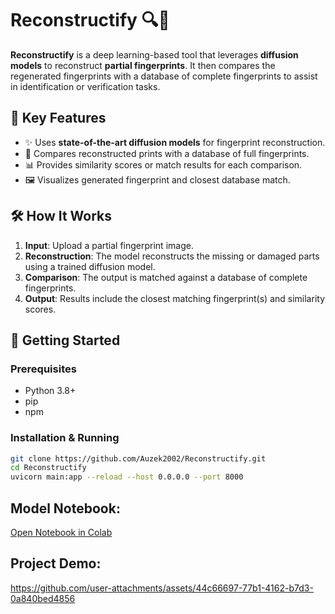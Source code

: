 # Reconstructify 🔍🧬

**Reconstructify** is a deep learning-based tool that leverages **diffusion models** to reconstruct **partial fingerprints**. It then compares the regenerated fingerprints with a database of complete fingerprints to assist in identification or verification tasks.

## 🧠 Key Features

- ✨ Uses **state-of-the-art diffusion models** for fingerprint reconstruction.
- 🔎 Compares reconstructed prints with a database of full fingerprints.
- 📊 Provides similarity scores or match results for each comparison.
- 🖼️ Visualizes generated fingerprint and closest database match.

## 🛠️ How It Works

1. **Input**: Upload a partial fingerprint image.
2. **Reconstruction**: The model reconstructs the missing or damaged parts using a trained diffusion model.
3. **Comparison**: The output is matched against a database of complete fingerprints.
4. **Output**: Results include the closest matching fingerprint(s) and similarity scores.


## 🚀 Getting Started

### Prerequisites

- Python 3.8+
- pip
- npm

### Installation & Running

```bash
git clone https://github.com/Auzek2002/Reconstructify.git
cd Reconstructify
uvicorn main:app --reload --host 0.0.0.0 --port 8000
```

## Model Notebook:
[Open Notebook in Colab](https://colab.research.google.com/drive/1Ya6O2ive9Ld5t3PlwE-d1pAAZojFrOSn)

## Project Demo:

https://github.com/user-attachments/assets/44c66697-77b1-4162-b7d3-0a840bed4856


